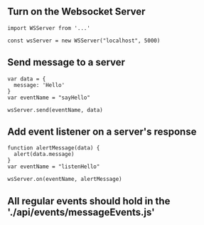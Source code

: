 ## Turn on the Websocket Server

```
import WSServer from '...'

const wsServer = new WSServer("localhost", 5000)
```

## Send message to a server

```
var data = {
  message: 'Hello'
}
var eventName = "sayHello"

wsServer.send(eventName, data)
```

## Add event listener on a server's response

```
function alertMessage(data) {
  alert(data.message)
}
var eventName = "listenHello"

wsServer.on(eventName, alertMessage)
```

## All regular events should hold in the './api/events/messageEvents.js'